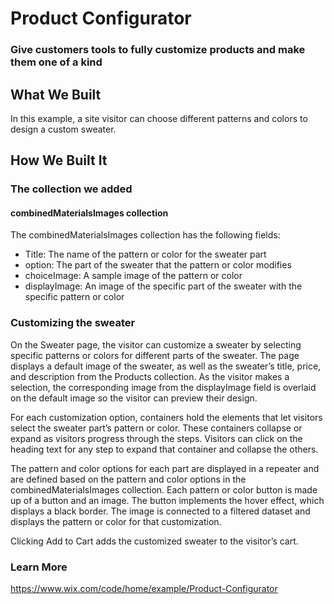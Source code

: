 # Product Configurator
### Give customers tools to fully customize products and make them one of a kind

## What We Built

In this example, a site visitor can choose different patterns and colors to design a custom sweater.​

## How We Built It

### The collection we added
 
#### combinedMaterialsImages collection
The combinedMaterialsImages collection has the following fields:

* Title: The name of the pattern or color for the sweater part
* option: The part of the sweater that the pattern or color modifies
* choiceImage: A sample image of the pattern or color
* displayImage: An image of the specific part of the sweater with the specific pattern or color

### Customizing the sweater
On the Sweater page, the visitor can customize a sweater by selecting specific patterns or colors for different parts of the sweater. The page displays a default image of the sweater, as well as the sweater’s title, price, and description from the Products collection. As the visitor makes a selection, the corresponding image from the displayImage field is overlaid on the default image so the visitor can preview their design.

For each customization option, containers hold the elements that let visitors select the sweater part’s pattern or color. These containers collapse or expand as visitors progress through the steps. Visitors can click on the heading text for any step to expand that container and collapse the others.

The pattern and color options for each part are displayed in a repeater and are defined based on the pattern and color options in the combinedMaterialsImages collection. Each pattern or color button is made up of a button and an image. The button implements the hover effect, which displays a black border. The image is connected to a filtered dataset and displays the pattern or color for that customization.

Clicking Add to Cart adds the customized sweater to the visitor’s cart.

### Learn More
https://www.wix.com/code/home/example/Product-Configurator
